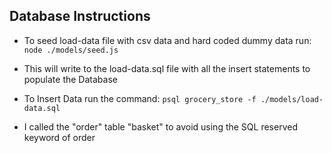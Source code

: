 ## Database Instructions

- To seed load-data file with csv data and hard coded dummy data run:
```node ./models/seed.js```
- This will write to the load-data.sql file with all the insert statements to populate the Database

- To Insert Data run the command:
```psql grocery_store -f ./models/load-data.sql```

- I called the "order" table  "basket" to avoid using the SQL reserved keyword of order
